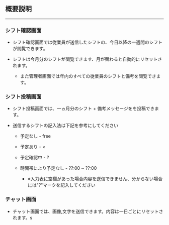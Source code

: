 ## 概要説明

***

### シフト確認画面

- シフト確認画面では従業員が送信したシフトの、今日以降の一週間のシフトが閲覧できます。

- シフトは今月分のシフトが閲覧できます、月が替わると自動的にリセットされます。  

    - また管理者画面では年内のすべての従業員のシフトと備考を閲覧できます。  

### シフト投稿画面

- シフト投稿画面では、一ヵ月分のシフト + 備考メッセージをを投稿できます。  
- 送信するシフトの記入法は下記を参考にしてください

    - 予定なし - free  
    - 予定あり - ×  
    - 予定確認中 - ?  
    - 時間帯により予定なし - ??:00 ~ ??:00  

        - ※入力表に空欄があった場合内容を送信できません、分からない場合には"?"マークを記入してください  

### チャット画面

- チャット画面では、画像,文字を送信できます。内容は一日ごとにリセットされます。s
